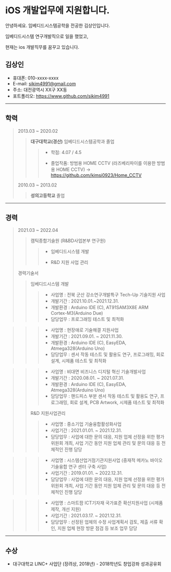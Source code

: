# iOS 개발업무에 지원합니다.
안녕하세요. 임베디드시스템공학을 전공한 김상인입니다.

임베디드시스템 연구개발직으로 일을 했었고,

현재는 ios 개발직무를 꿈꾸고 있습니다.
## 김상인
- 휴대폰: 010-xxxx-xxxx
- E-mail: sikim4991@gmail.com
- 주소: 대전광역시 XX구 XX동
- 포트폴리오: https://www.github.com/sikim4991


---
## 학력
> 2013.03 ~ 2020.02
>> __대구대학교(경산)__ 임베디드시스템공학과 졸업
>> 
>>> - 학점: 4.07 / 4.5
>>>
>>> - 졸업작품: 방범용 HOME CCTV (라즈베리파이를 이용한 방범용 HOME CCTV) -> https://github.com/kimsi0923/Home_CCTV
> 
> 2010.03 ~ 2013.02
>> 
>> __성의고등학교__ 졸업
---
## 경력 
> 2021.03 ~ 2022.04
>> 캠틱종합기술원 (R&BD사업본부 연구원)
>>> - 임베디드시스템 개발
>>>
>>> - R&D 지원 사업 관리
>>>
> 경력기술서
>> 임베디드시스템 개발
>>> - 사업명 : 전북 군산 강소연구개발특구 Tech-Up 기술지원 사업
>>> - 개발기간 : 2021.10.01.~2021.12.31.
>>> - 개발환경 : Arduino IDE (C), AT91SAM3X8E ARM Cortex-M3(Arduino Due)
>>> - 담당업무 : 프로그래밍 테스트 및 최적화


>>> - 사업명 : 현장애로 기술해결 지원사업
>>> - 개발기간 : 2021.09.01. ~ 2021.11.30.
>>> - 개발환경 : Arduino IDE (C), EasyEDA, Atmega328(Arduino Uno)
>>> - 담당업무 : 센서 작동 테스트 및 활용도 연구, 프로그래밍, 회로 설계, 시제품 테스트 및 최적화


>>> - 사업명 : 비대면 비즈니스 디지털 혁신 기술개발사업
>>> - 개발기간 : 2020.08.01. ~ 2021.07.31.
>>> - 개발환경 : Arduino IDE (C), EasyEDA, Atmega328(Arduino Uno)
>>> - 담당업무 : 핸드피스 부분 센서 작동 테스트 및 활용도 연구, 프로그래밍, 회로 설계, PCB Artwork, 시제품 테스트 및 최적화
>>
>> R&D 지원사업관리
>>> - 사업명 : 중소기업 기술융합활성화사업
>>> - 사업기간 : 2021.01.01. ~ 2021.12.31.
>>> - 담당업무 : 사업에 대한 문의 대응, 지원 업체 선정을 위한 평가위원회 개최, 사업 기간 동안 지원 업체 관리 및 문의 대응 등 전체적인 진행 담당


>>> - 사업명 : 시스템산업거점기관지원사업 (중재적 메카노 바이오 기술융합 연구 센터 구축 사업)
>>> - 사업기간 : 2019.01.01. ~ 2022.12.31.
>>> - 담당업무 : 사업에 대한 문의 대응, 지원 업체 선정을 위한 평가위원회 개최, 사업 기간 동안 지원 업체 관리 및 문의 대응 등 전체적인 진행 담당


>>> - 사업명 : 스마트팜 ICT기자재 국가표준 확산지원사업 (시제품 제작, 개선 지원)
>>> - 사업기간 : 2021.03.17. ~ 2021.12.31.
>>> - 담당업무 : 선정된 업체의 수정 사업계획서 검토, 제출 서류 확인, 지원 업체 현장 방문 점검 등 보조 업무 담당
---
## 수상
- 대구대학교 LINC+ 사업단 (장려상, 2018년) - 2018학년도 창업강좌 성과공유회
